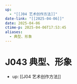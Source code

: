 ```yaml
---
up:
  - "[[J04 艺术创作方法]]"
date-link: "[[2025-04-06]]"
date: 2025-04-06
ctime-p: 2025-04-06T17:53:45
aliases:
  - 典型、形象
---
```


# J043 典型、形象

- up: [[J04 艺术创作方法]]
